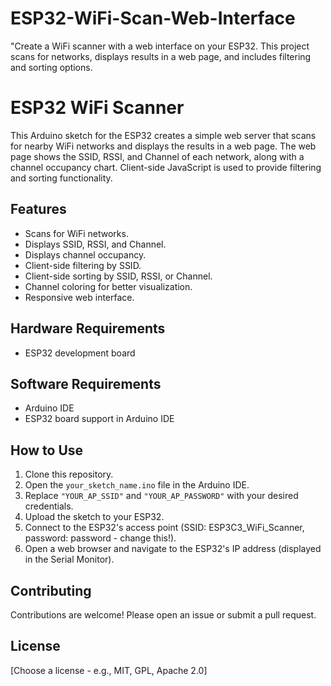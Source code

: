 # ESP32-WiFi-Scan-Web-Interface
"Create a WiFi scanner with a web interface on your ESP32. This project scans for networks, displays results in a web page, and includes filtering and sorting options.
# ESP32 WiFi Scanner

This Arduino sketch for the ESP32 creates a simple web server that scans for nearby WiFi networks and displays the results in a web page.  The web page shows the SSID, RSSI, and Channel of each network, along with a channel occupancy chart.  Client-side JavaScript is used to provide filtering and sorting functionality.

## Features

*   Scans for WiFi networks.
*   Displays SSID, RSSI, and Channel.
*   Displays channel occupancy.
*   Client-side filtering by SSID.
*   Client-side sorting by SSID, RSSI, or Channel.
*   Channel coloring for better visualization.
*   Responsive web interface.

## Hardware Requirements

*   ESP32 development board

## Software Requirements

*   Arduino IDE
*   ESP32 board support in Arduino IDE

## How to Use

1.  Clone this repository.
2.  Open the `your_sketch_name.ino` file in the Arduino IDE.
3.  Replace `"YOUR_AP_SSID"` and `"YOUR_AP_PASSWORD"` with your desired credentials.
4.  Upload the sketch to your ESP32.
5.  Connect to the ESP32's access point (SSID: ESP3C3\_WiFi\_Scanner, password: password - change this!).
6.  Open a web browser and navigate to the ESP32's IP address (displayed in the Serial Monitor).

## Contributing

Contributions are welcome!  Please open an issue or submit a pull request.

## License

[Choose a license - e.g., MIT, GPL, Apache 2.0]
